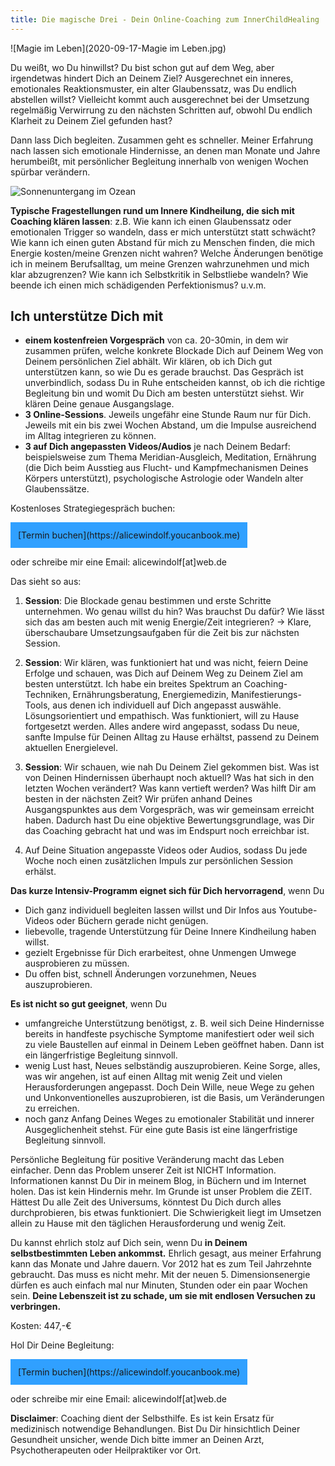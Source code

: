 ```yaml
---
title: Die magische Drei - Dein Online-Coaching zum InnerChildHealing 
---
```


![Magie im Leben](2020-09-17-Magie im Leben.jpg)

Du weißt, wo Du hinwillst? Du bist schon gut auf dem Weg, aber irgendetwas hindert Dich an Deinem Ziel? Ausgerechnet ein inneres, emotionales Reaktionsmuster, ein alter Glaubenssatz, was Du endlich abstellen willst? Vielleicht kommt auch ausgerechnet bei der Umsetzung regelmäßig Verwirrung zu den nächsten Schritten auf, obwohl Du endlich Klarheit zu Deinem Ziel gefunden hast?

Dann lass Dich begleiten. Zusammen geht es schneller. Meiner Erfahrung nach lassen sich emotionale Hindernisse, an denen man Monate und Jahre herumbeißt, mit persönlicher Begleitung innerhalb von wenigen Wochen spürbar verändern. 

![Sonnenuntergang im Ozean](2020-09-17-Coaching.jpg)

**Typische Fragestellungen rund um Innere Kindheilung, die sich mit Coaching klären lassen**: z.B. Wie kann ich einen Glaubenssatz oder emotionalen Trigger so wandeln, dass er mich unterstützt statt schwächt? Wie kann ich einen guten Abstand für mich zu Menschen finden, die mich Energie kosten/meine Grenzen nicht wahren? Welche Änderungen benötige ich in meinem Berufsalltag, um meine Grenzen wahrzunehmen und mich klar abzugrenzen? Wie kann ich Selbstkritik in Selbstliebe wandeln? Wie beende ich einen mich schädigenden Perfektionismus? u.v.m.


## Ich unterstütze Dich mit

- **einem kostenfreien Vorgespräch** von ca. 20-30min, in dem wir zusammen prüfen, welche konkrete Blockade Dich auf Deinem Weg von Deinem persönlichen Ziel abhält. Wir klären, ob ich Dich gut unterstützen kann, so wie Du es gerade brauchst. Das Gespräch ist unverbindlich, sodass Du in Ruhe entscheiden kannst, ob ich die richtige Begleitung bin und womit Du Dich am besten unterstützt siehst. Wir klären Deine genaue Ausgangslage.
- **3 Online-Sessions**. Jeweils ungefähr eine Stunde Raum nur für Dich. Jeweils mit ein bis zwei Wochen Abstand, um die Impulse ausreichend im Alltag integrieren zu können. 
- **3 auf Dich angepassten Videos/Audios** je nach Deinem Bedarf: beispielsweise zum Thema Meridian-Ausgleich, Meditation, Ernährung (die Dich beim Ausstieg aus Flucht- und Kampfmechanismen Deines Körpers unterstützt), psychologische Astrologie oder Wandeln alter Glaubenssätze. 

Kostenloses Strategiegespräch buchen: 

<span style='display:inline-block;padding:12px;background:#30A0ff'>
[Termin buchen](https://alicewindolf.youcanbook.me)
</span>

oder schreibe mir eine Email: alicewindolf[at]web.de 

Das sieht so aus: 

1. **Session**: Die Blockade genau bestimmen und erste Schritte unternehmen. Wo genau willst du hin? Was brauchst Du dafür? Wie lässt sich das am besten auch mit wenig Energie/Zeit integrieren? → Klare, überschaubare Umsetzungsaufgaben für die Zeit bis zur nächsten Session.

2. **Session**: Wir klären, was funktioniert hat und was nicht, feiern Deine Erfolge und schauen, was Dich auf Deinem Weg zu Deinem Ziel am besten unterstützt. Ich habe ein breites Spektrum an Coaching-Techniken, Ernährungsberatung, Energiemedizin, Manifestierungs-Tools, aus denen ich individuell auf Dich angepasst auswähle. Lösungsorientiert und empathisch. Was funktioniert, will zu Hause fortgesetzt werden. Alles andere wird angepasst, sodass Du neue, sanfte Impulse für Deinen Alltag zu Hause erhältst, passend zu Deinem aktuellen Energielevel. 

3. **Session**: Wir schauen, wie nah Du Deinem Ziel gekommen bist. Was ist von Deinen Hindernissen überhaupt noch aktuell? Was hat sich in den letzten Wochen verändert? Was kann vertieft werden? Was hilft Dir am besten in der nächsten Zeit? Wir prüfen anhand Deines Ausgangspunktes aus dem Vorgespräch, was wir gemeinsam erreicht haben. Dadurch hast Du eine objektive Bewertungsgrundlage, was Dir das Coaching gebracht hat und was im Endspurt noch erreichbar ist. 

4. Auf Deine Situation angepasste Videos oder Audios, sodass Du jede Woche noch einen zusätzlichen Impuls zur persönlichen Session erhälst. 

**Das kurze Intensiv-Programm eignet sich für Dich hervorragend**, wenn Du
- Dich ganz individuell begleiten lassen willst und Dir Infos aus Youtube-Videos oder Büchern gerade nicht genügen.
- liebevolle, tragende Unterstützung für Deine Innere Kindheilung haben willst. 
- gezielt Ergebnisse für Dich erarbeitest, ohne Unmengen Umwege ausprobieren zu müssen. 
- Du offen bist, schnell Änderungen vorzunehmen, Neues auszuprobieren. 

**Es ist nicht so gut geeignet**, wenn Du
- umfangreiche Unterstützung benötigst, z. B. weil sich Deine Hindernisse bereits in handfeste psychische Symptome manifestiert oder weil sich zu viele Baustellen auf einmal in Deinem Leben geöffnet haben. Dann ist ein längerfristige Begleitung sinnvoll. 
- wenig Lust hast, Neues selbständig auszuprobieren. Keine Sorge, alles, was wir angehen, ist auf einen Alltag mit wenig Zeit und vielen Herausforderungen angepasst. Doch Dein Wille, neue Wege zu gehen und Unkonventionelles auszuprobieren, ist die Basis, um Veränderungen zu erreichen. 
- noch ganz Anfang Deines Weges zu emotionaler Stabilität und innerer Ausgeglichenheit stehst. Für eine gute Basis ist eine längerfristige Begleitung sinnvoll.  

Persönliche Begleitung für positive Veränderung macht das Leben einfacher. Denn das Problem unserer Zeit ist NICHT Information. Informationen kannst Du Dir in meinem Blog, in Büchern und im Internet holen. Das ist kein Hindernis mehr. Im Grunde ist unser Problem die ZEIT. Hättest Du alle Zeit des Universums, könntest Du Dich durch alles durchprobieren, bis etwas funktioniert. Die Schwierigkeit liegt im Umsetzen allein zu Hause mit den täglichen Herausforderung und wenig Zeit. 

Du kannst ehrlich stolz auf Dich sein, wenn Du **in Deinem selbstbestimmten Leben ankommst.** Ehrlich gesagt, aus meiner Erfahrung kann das Monate und Jahre dauern. Vor 2012 hat es zum Teil Jahrzehnte gebraucht. Das muss es nicht mehr. Mit der neuen 5. Dimensionsenergie dürfen es auch einfach mal nur Minuten, Stunden oder ein paar Wochen sein. **Deine Lebenszeit ist zu schade, um sie mit endlosen Versuchen zu verbringen.** 

Kosten: 447,-€

Hol Dir Deine Begleitung: 

<span style='display:inline-block;padding:12px;background:#30A0ff'>
[Termin buchen](https://alicewindolf.youcanbook.me)
</span>

oder schreibe mir eine Email: alicewindolf[at]web.de 

**Disclaimer**: Coaching dient der Selbsthilfe. Es ist kein Ersatz für medizinisch notwendige Behandlungen. Bist Du Dir hinsichtlich Deiner Gesundheit unsicher, wende Dich bitte immer an Deinen Arzt, Psychotherapeuten oder Heilpraktiker vor Ort. 




